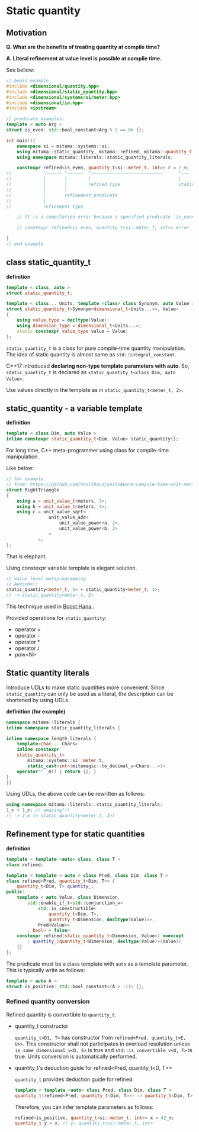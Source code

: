 # Static quantity

## Motivation

**Q. What are the benefits of treating quantity at compile time?**

**A. Literal refinement at value level is possible at compile time.**

See bellow:

```cpp
// begin example
#include <dimensional/quantity.hpp>
#include <dimensional/static_quantity.hpp>
#include <dimensional/systems/si/meter.hpp>
#include <dimensional/io.hpp>
#include <iostream>

// predicate examples:
template < auto Arg >
struct is_even: std::bool_constant<Arg % 2 == 0> {};

int main(){
    namespace si = mitama::systems::si;
    using mitama::static_quantity, mitama::refined, mitama::quantity_t;
    using namespace mitama::literals::static_quantity_literals;

    constexpr refined<is_even, quantity_t<si::meter_t, int>> r = 2_m;
//            ^~~~~~~ ^~~~~~~  ^~~~~~~~~~~~~~~~~~~~~~~~~~~~      ^~~~
//            |       |        |                                 |
//            |       |        refined type                      static quantity literal                  
//            |       |        
//            |       refinement predicate
//            |
//            refinement type

    // It is a compilation error because a specified predicate `is_even` is not satisfied:

    // constexpr refined<is_even, quantity_t<si::meter_t, int>> error_ = 3_m;

}
// end example
```

## class static_quantity_t

**definition**

```cpp
template < class, auto >
struct static_quantity_t;

template < class... Units, template <class> class Synonym, auto Value >
struct static_quantity_t<Synonym<dimensional_t<Units...>>, Value>
{
    using value_type = decltype(Value);
    using dimension_type = dimensional_t<Units...>;
    static constexpr value_type value = Value;
};
```

`static_quantity_t` is a class for pure compile-time quantity manipulation.
The idea of static quantity is almost same as `std::integral_constant`.

C++17 introduced **declaring non-type template parameters with auto**.
So, `static_quantity_t` is declared as `static_quantity_t<class Dim, auto Value>`.

Use values ​​directly in the template as in `static_quantity_t<meter_t, 2>`.

## static_quantity - a variable template

**definition**

```cpp
template < class Dim, auto Value >
inline constexpr static_quantity_t<Dim, Value> static_quantity{};
```

For long time, C++ meta-programmer using class for compile-time manipulation.

Like below:

```cpp
// for example
// from: https://github.com/nholthaus/units#pure-compile-time-unit-manipulation
struct RightTriangle
{
	using a = unit_value_t<meters, 3>;
	using b = unit_value_t<meters, 4>;
	using c = unit_value_sqrt<
                unit_value_add<
                    unit_value_power<a, 2>,
                    unit_value_power<b, 2>
                >
            >;
};
```

That is elephant.

Using constexpr variable template is elegant solution.

```cpp
// Value level metaprogramming.
// Awesome!!
static_quantity<meter_t, 1> + static_quantity<meter_t, 1>;
// -> static_quantity<meter_t, 2>
```

This technique used in [Boost.Hana ](https://www.boost.org/doc/libs/1_61_0/libs/hana/doc/html/index.html).

Provided operations for `static_quantity`:

- operator +
- operator -
- operator *
- operator /
- pow&lt;N&gt;

## Static quantity literals

Introduce UDLs to make static quantities more convenient.
Since `static_quantity` can only be used as a literal, the description can be shortened by using UDLs.

**definition (for example)**

```cpp
namespace mitama::literals {
inline namespace static_quantity_literals {

inline namespace length_literals {
    template<char... Chars>
    inline constexpr
    static_quantity_t<
        mitama::systems::si::meter_t,
        static_cast<int>(mitamagic::to_decimal_v<Chars...>)> 
    operator"" _m() { return {}; }
}
}}
```

Using UDLs, the above code can be rewritten as follows:

```cpp
using namespace mitama::literals::static_quantity_literals;
1_m + 1_m; // amazing!!!
// -> 2_m (= static_quantity<meter_t, 2>)
```

## Refinement type for static quantities

**definition**

```cpp
template < template <auto> class, class T >
class refined;

template < template < auto > class Pred, class Dim, class T > 
class refined<Pred, quantity_t<Dim, T>> {
    quantity_t<Dim, T> quantity_;
public:
    template < auto Value, class Dimension,
        std::enable_if_t<std::conjunction_v<
            std::is_constructible<
                quantity_t<Dim, T>,
                quantity_t<Dimension, decltype(Value)>>,
            Pred<Value>>
        , bool> = false>
    constexpr refined(static_quantity_t<Dimension, Value>) noexcept
        : quantity_(quantity_t<Dimension, decltype(Value)>(Value))
    {}
};
```

The predicate must be a class template with `auto` as a template parameter.
This is typically write as follows:

```cpp
template < auto A >
struct is_positive: std::bool_constant<(A > -1)> {};
```

### Refined quantity conversion

Refined quantity is convertible to `quantity_t`.

- quantity_t constructor

    `quantity_t<D1, T>` has constructor from `refined<Pred, quantity_t<E, U>>`.
    This constructor shall not participates in overload resolution unless `is_same_dimensional_v<D, E>` is true and `std::is_convertible_v<U, T>` is true.
    Units conversion is automatically performed.

- quantity_t's deduction guide for refined<Pred, quantity_t<D, T>>

    `quantity_t` provides deduction guide for refined:

    ```cpp
    template < template <auto> class Pred, class Dim, class T >
    quantity_t(refined<Pred, quantity_t<Dim, T>>) -> quantity_t<Dim, T>;
    ```

    Therefore, you can infer template parameters as follows:

    ```cpp
    refined<is_positive, quantity_t<si::meter_t, int>> x = 42_m;
    quantity_t y = x; // y: quantity_t<si::meter_t, int>
    ```